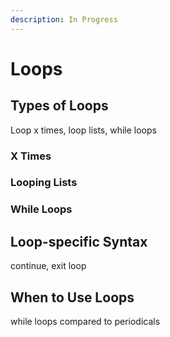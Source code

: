 ```yaml
---
description: In Progress
---
```


# Loops

## Types of Loops

Loop x times, loop lists, while loops

### X Times

### Looping Lists

### While Loops

## Loop-specific Syntax

continue, exit loop

## When to Use Loops

while loops compared to periodicals
